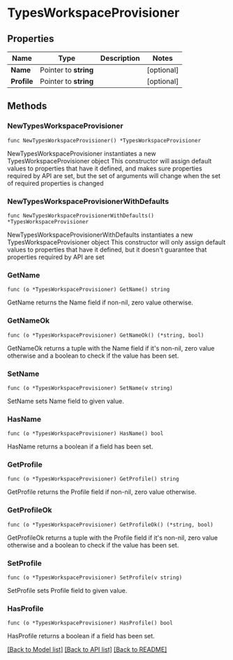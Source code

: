 # TypesWorkspaceProvisioner

## Properties

Name | Type | Description | Notes
------------ | ------------- | ------------- | -------------
**Name** | Pointer to **string** |  | [optional] 
**Profile** | Pointer to **string** |  | [optional] 

## Methods

### NewTypesWorkspaceProvisioner

`func NewTypesWorkspaceProvisioner() *TypesWorkspaceProvisioner`

NewTypesWorkspaceProvisioner instantiates a new TypesWorkspaceProvisioner object
This constructor will assign default values to properties that have it defined,
and makes sure properties required by API are set, but the set of arguments
will change when the set of required properties is changed

### NewTypesWorkspaceProvisionerWithDefaults

`func NewTypesWorkspaceProvisionerWithDefaults() *TypesWorkspaceProvisioner`

NewTypesWorkspaceProvisionerWithDefaults instantiates a new TypesWorkspaceProvisioner object
This constructor will only assign default values to properties that have it defined,
but it doesn't guarantee that properties required by API are set

### GetName

`func (o *TypesWorkspaceProvisioner) GetName() string`

GetName returns the Name field if non-nil, zero value otherwise.

### GetNameOk

`func (o *TypesWorkspaceProvisioner) GetNameOk() (*string, bool)`

GetNameOk returns a tuple with the Name field if it's non-nil, zero value otherwise
and a boolean to check if the value has been set.

### SetName

`func (o *TypesWorkspaceProvisioner) SetName(v string)`

SetName sets Name field to given value.

### HasName

`func (o *TypesWorkspaceProvisioner) HasName() bool`

HasName returns a boolean if a field has been set.

### GetProfile

`func (o *TypesWorkspaceProvisioner) GetProfile() string`

GetProfile returns the Profile field if non-nil, zero value otherwise.

### GetProfileOk

`func (o *TypesWorkspaceProvisioner) GetProfileOk() (*string, bool)`

GetProfileOk returns a tuple with the Profile field if it's non-nil, zero value otherwise
and a boolean to check if the value has been set.

### SetProfile

`func (o *TypesWorkspaceProvisioner) SetProfile(v string)`

SetProfile sets Profile field to given value.

### HasProfile

`func (o *TypesWorkspaceProvisioner) HasProfile() bool`

HasProfile returns a boolean if a field has been set.


[[Back to Model list]](../README.md#documentation-for-models) [[Back to API list]](../README.md#documentation-for-api-endpoints) [[Back to README]](../README.md)


